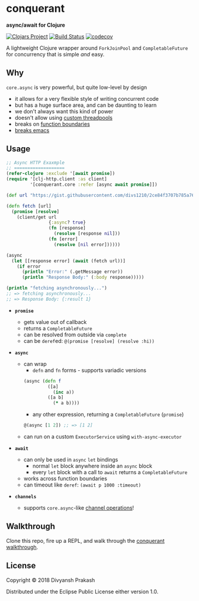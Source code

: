 # conquerant

**async/await for Clojure**

[![Clojars Project](https://img.shields.io/clojars/v/conquerant.svg)](https://clojars.org/conquerant) [![Build Status](https://travis-ci.com/divs1210/conquerant.svg?branch=master)](https://travis-ci.com/divs1210/conquerant) [![codecov](https://codecov.io/gh/divs1210/conquerant/branch/master/graph/badge.svg)](https://codecov.io/gh/divs1210/conquerant)

A lightweight Clojure wrapper around `ForkJoinPool` and `CompletableFuture`
for concurrency that is simple *and* easy.

## Why

`core.async` is very powerful, but quite low-level by design
- it allows for a very flexible style of writing concurrent code
- but has a huge surface area, and can be daunting to learn
- we don't always want this kind of power
- doesn't allow using [custom threadpools](https://dev.clojure.org/jira/browse/ASYNC-94)
- breaks on [function boundaries](https://github.com/clojure/core.async/wiki/Go-Block-Best-Practices)
- [breaks emacs](https://github.com/clojure-emacs/cider/issues/1827)

## Usage

```clojure
;; Async HTTP Exaxmple
;; ===================
(refer-clojure :exclude '[await promise])
(require '[clj-http.client :as client]
         '[conquerant.core :refer [async await promise]])

(def url "https://gist.githubusercontent.com/divs1210/2ce84f3707b785a76d225d23f18c4904/raw/2dedab13201a8a8a2c91c3800040c84b70fef2e2/data.edn")

(defn fetch [url]
  (promise [resolve]
    (client/get url
                {:async? true}
                (fn [response]
                  (resolve [response nil]))
                (fn [error]
                  (resolve [nil error])))))

(async
  (let [[response error] (await (fetch url))]
    (if error
      (println "Error:" (.getMessage error))
      (println "Response Body:" (:body response)))))

(println "fetching asynchronously...")
;; => fetching asynchronously...
;; => Response Body: {:result 1}
```

- **`promise`**
  - gets value out of callback
  - returns a `CompletableFuture`
  - can be resolved from outside via `complete`
  - can be `deref`ed: `@(promise [resolve] (resolve :hi))`

- **`async`**
  - can wrap
    - `defn` and `fn` forms - supports variadic versions
    ```clojure
    (async (defn f
             ([a]
               (inc a))
             ([a b]
               (* a b))))
    ```
    - any other expression, returning a `CompletableFuture` (`promise`)
    ```clojure
    @(async [1 2]) ;; => [1 2]
    ```
  - can run on a custom `ExecutorService` using `with-async-executor`

- **`await`**
  - can only be used in `async` `let` bindings
    - normal `let` block anywhere inside an `async` block
    - every `let` block with a call to `await` returns a `CompletableFuture`
  - works across function boundaries
  - can timeout like `deref`: `(await p 1000 :timeout)`

- **`channels`**
  - supports `core.async`-like [channel operations](test/conquerant/channels_test.clj)!

## Walkthrough

Clone this repo, fire up a REPL, and walk through the [conquerant walkthrough](examples/walkthrough.clj).

## License

Copyright © 2018 Divyansh Prakash

Distributed under the Eclipse Public License either version 1.0.

